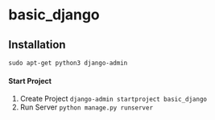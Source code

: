 # basic_django

## Installation
`sudo apt-get python3 django-admin`

#### Start Project
1. Create Project
`django-admin startproject basic_django`
2. Run Server
`python manage.py runserver`
